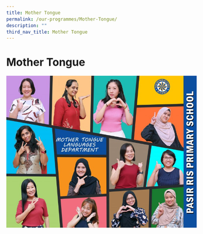 ```yaml
---
title: Mother Tongue
permalink: /our-programmes/Mother-Tongue/
description: ""
third_nav_title: Mother Tongue
---
```

# **Mother Tongue**

![](/images/MOTHER-TONGUE-LANGUAGES-768x614.jpg)